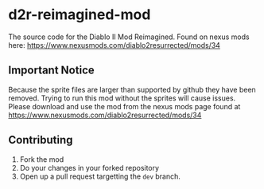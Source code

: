 # d2r-reimagined-mod
The source code for the Diablo II Mod Reimagined. Found on nexus mods here:  https://www.nexusmods.com/diablo2resurrected/mods/34

## Important Notice
Because the sprite files are larger than supported by github they have been removed. Trying to run this mod without the sprites will cause issues. Please download and use the mod from the nexus mods page found at https://www.nexusmods.com/diablo2resurrected/mods/34

## Contributing
1) Fork the mod
2) Do your changes in your forked repository
3) Open up a pull request targetting the `dev` branch.
